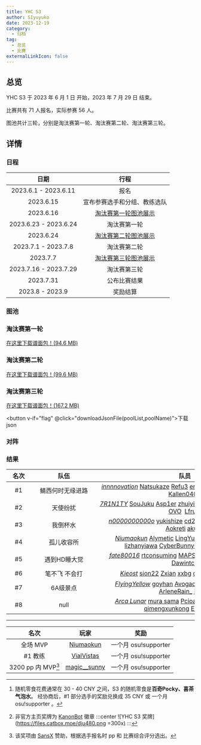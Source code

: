 ```yaml
---
title: YHC S3
author: SIyuyuko
date: 2023-12-19
category:
  - 归档
tag:
  - 总览
  - 比赛
externalLinkIcon: false
---
```

## 总览

YHC S3 于 2023 年 6 月 1 日 开始，2023 年 7 月 29 日 结束。

比赛共有 71 人报名，实际参赛 56 人。

图池共计三轮，分别是淘汰赛第一轮、淘汰赛第二轮、淘汰赛第三轮。

<!-- more -->

## 详情

### 日程

|         日期          |                                 行程                                 |
|:---------------------:|:------------------------------------------------------------------:|
| 2023.6.1 - 2023.6.11  |                                 报名                                 |
|       2023.6.15       |                     宣布参赛选手和分组、教练选队                      |
|       2023.6.16       | [淘汰赛第一轮图池展示](https://www.bilibili.com/video/BV12K411q7sL/) |
| 2023.6.23 - 2023.6.24 |                             淘汰赛第一轮                             |
|       2023.6.24       | [淘汰赛第二轮图池展示](https://www.bilibili.com/video/BV1h8411K7ke/) |
|  2023.7.1 - 2023.7.8  |                             淘汰赛第二轮                             |
|       2023.7.7        | [淘汰赛第三轮图池展示](https://www.bilibili.com/video/BV1ex4y137Fx/) |
| 2023.7.16 - 2023.7.29 |                             淘汰赛第三轮                             |
|       2023.7.31       |                             公布比赛结果                             |
|    2023.8 - 2023.9    |                               奖励结算                               |

### 图池

### 淘汰赛第一轮

<Mappool :mapData="poolList.pool1"></Mappool>

[在这里下载谱面包！(94.6 MB)](https://drive.google.com/file/d/1q2Wo1k31mUWTcWBX1n0P-PP-f3ekcKVH/view?usp=sharing)

### 淘汰赛第二轮

<Mappool :mapData="poolList.pool2"></Mappool>

[在这里下载谱面包！(99.6 MB)](https://drive.google.com/file/d/1AP5fzu3o7O27MBfsM6quPvfJiVex_r6g/view?usp=sharing)

### 淘汰赛第三轮

<Mappool :mapData="poolList.pool3"></Mappool>

[在这里下载谱面包！(167.2 MB)](https://drive.google.com/file/d/1fIR_oDrImtjRc4TGrI5cLXjxuWwoI5LT/view?usp=sharing)

<button v-if="flag" @click="downloadJsonFile(poolList,poolName)">下载json</button>

### 对阵

<Bracket :src="bracket.src" :name="bracket.name" ></Bracket>

### 结果

| <div style="width:50px" >名次</div> | <div style="width:160px" >队伍</div> |                                                                                                                                                                          队员                                                                                                                                                                          |                        教练                         |       <div style="width:320px" >奖励</div>       |
|:-----------------------------------:|:------------------------------------:|:------------------------------------------------------------------------------------------------------------------------------------------------------------------------------------------------------------------------------------------------------------------------------------------------------------------------------------------------------:|:---------------------------------------------------:|:------------------------------------------------:|
|                 #1                  |           鲭西何时无缘进路           |         [*innnnovation*](https://osu.ppy.sh/users/18443135) [Natsukaze](https://osu.ppy.sh/users/29046592) [Refu3](https://osu.ppy.sh/users/24013879) [eric1388](https://osu.ppy.sh/users/20384257) [TomCh](https://osu.ppy.sh/users/13863127) [ElectroTD](https://osu.ppy.sh/users/6955595)  [Kallen0401](https://osu.ppy.sh/users/32620473)          |   [VialVistas](https://osu.ppy.sh/users/9697708)    | 每人一份随机零食[^first]、非官方主页奖牌[^second] |
|                 #2                  |               天使纷扰               |          [*7R1N1TY*](https://osu.ppy.sh/users/12803951) [SouJuku](https://osu.ppy.sh/users/20403654) [Asp1er](https://osu.ppy.sh/users/17392497) [zhuiyi_crane](https://osu.ppy.sh/users/24365691) [MizukiQwQ](https://osu.ppy.sh/users/15154497) [Fungus OVO](https://osu.ppy.sh/users/4928835)  [Lfruin](https://osu.ppy.sh/users/18165022)          |     [Kotor1](https://osu.ppy.sh/users/2351439)      |                   每人 25 CNY                    |
|                 #3                  |               我倒杯水               |           [*n0000000000o*](https://osu.ppy.sh/users/12215328) [yukishize](https://osu.ppy.sh/users/11736169) [cd20200816](https://osu.ppy.sh/users/18118155) [EYii](https://osu.ppy.sh/users/26977726) [FiresunX](https://osu.ppy.sh/users/25578225) [Aokreti](https://osu.ppy.sh/users/27321919) [akuya](https://osu.ppy.sh/users/25089015)           |  [Celia-Claire](https://osu.ppy.sh/users/12790121)  |                   每人 15 CNY                    |
|                 #4                  |              孤儿收容所              | [*Niumaokun*](https://osu.ppy.sh/users/16227180) [Alymetic](https://osu.ppy.sh/users/19287762) [LingYuanOvO](https://osu.ppy.sh/users/23805648) [1224192602](https://osu.ppy.sh/users/13089663) [lizhanyiawa](https://osu.ppy.sh/users/13928307) [CyberBunnyGirl](https://osu.ppy.sh/users/11531025) [magic__sunny](https://osu.ppy.sh/users/13323610) | [-Spring Night-](https://osu.ppy.sh/users/17064371) |                        --                        |
|                 #5                  |             遇到HD睡大觉             |               [*fate80016*](https://osu.ppy.sh/users/8471476) [rtconsuming](https://osu.ppy.sh/users/8500047) [MAPSILL](https://osu.ppy.sh/users/31956309) [FeD4kTo](https://osu.ppy.sh/users/31483691) [SansX](https://osu.ppy.sh/users/29735986) [iz6](https://osu.ppy.sh/users/26093361) [Dawintch](https://osu.ppy.sh/users/9948405)               |   [Stick_Fish](https://osu.ppy.sh/users/13358640)   |                        --                        |
|                 #6                  |            笔不飞 不会打             |                     [*Kieost*](https://osu.ppy.sh/users/17823832) [sion22](https://osu.ppy.sh/users/30137844) [Zxian](https://osu.ppy.sh/users/20672564) [xxbg](https://osu.ppy.sh/users/31833376) [chana](https://osu.ppy.sh/users/18375016) [Lemen](https://osu.ppy.sh/users/28120802) [K_vAE](https://osu.ppy.sh/users/8756045)                     |   [Sakura Luna](https://osu.ppy.sh/users/1608105)   |                        --                        |
|                 #7                  |               6A级景点               |         [*FlyingYellow*](https://osu.ppy.sh/users/25776202) [goyhan](https://osu.ppy.sh/users/30314890) [Avogadoll](https://osu.ppy.sh/users/32609690) [-aLIEz-](https://osu.ppy.sh/users/31372295) [YamadaJ](https://osu.ppy.sh/users/13413713) [ArleneRain_](https://osu.ppy.sh/users/19673275) [[Alex]](https://osu.ppy.sh/users/28776271)          |  [ShandenOnter](https://osu.ppy.sh/users/13999223)  |                        --                        |
|                 #8                  |                 null                 |       [*Arca Lunar*](https://osu.ppy.sh/users/13888511) [mura sama](https://osu.ppy.sh/users/9527178) [Pcioafk](https://osu.ppy.sh/users/13228763) [yukko233](https://osu.ppy.sh/users/28804123) [wjs255](https://osu.ppy.sh/users/29856978) [qimengxunkong](https://osu.ppy.sh/users/16849347) [Endless fare](https://osu.ppy.sh/users/8580156)       |   [Roymaster](https://osu.ppy.sh/users/28365836)    |                        --                        |

---

|          名次          |                       玩家                        |         奖励         |
|:---------------------:|:-------------------------------------------------:|:------------------:|
|        全场 MVP        |  [Niumaokun](https://osu.ppy.sh/users/16227180)   | 一个月 osu!supporter |
|        #1 教练         |  [VialVistas](https://osu.ppy.sh/users/9697708)   | 一个月 osu!supporter |
| 3200 pp 内 MVP[^third] | [magic__sunny](https://osu.ppy.sh/users/13323610) | 一个月 osu!supporter |

[^first]: 随机零食花费通常在 30 - 40 CNY 之间，S3 的随机零食是**百奇Pocky、喜茶气泡水**。
       经协商后，#1 部分选手的奖励兑换成 35 CNY 或 一个月 osu!supporter 。
[^second]: 非官方主页奖牌为 [KanonBot](https://info.desu.life/?p=383) 徽章
       :::center
       ![YHC S3 奖牌](<https://files.catbox.moe/dju480.png> =300x)
       :::
[^third]: 该奖项由 [SansX](https://osu.ppy.sh/users/29735986) 赞助，根据选手报名时 pp 和 比赛综合评分选出。

<script setup>
import { ref,onBeforeMount } from 'vue';
import Mappool from '@mapPool';
import Bracket from '@bracket';
import { loadJson,downloadJsonFile } from '@mappoolUtil';
let poolList=ref({
  pool1:{
    sets:[],
    data:[],
    status:{
      isLoading:true,
      title:"YHC S3 淘汰赛第一轮图池",
    },
    src:"HD 1411984 3954370 3837066 3888754 3891085 3421505 NM 1187324 3530499 DT 1364859 2975322 FM 3685509 4046200 2145788 TB 2248125",
  },
  pool2:{
    sets:[],
    data:[],
    status:{
      isLoading:true,
      title:"YHC S3 淘汰赛第二轮图池",
    },
    src:"HD 2485990 3983420 2250658 3741633 2592215 1262582 NM 3667656 2706721 DT 3464150 2365787 FM 3453677 2368769 1433497 TB 3661903"
  },
  pool3:{
    sets:[],
    data:[],
    status:{
      isLoading:true,
      title:"YHC S3 淘汰赛第三轮图池",
    },
    src:"HD 1089478 281389 3754744 3888520 1215683 3479138 3850639 NM 2296463 3171420 DT 1046489 2945043 3463053 FM 3670563 3846436 1996858 TB 4211648"
  }
});
let bracket=ref({
  src:"https://challonge.com/zh_CN/YHC_S3.svg",
  name:"YHC S3 对阵表",
})
let poolName="s3mappool";
let flag=ref(false);

onBeforeMount(()=>{
  // Json文件存在时显式赋值poolList，否则直接调用方法
  poolList.value = loadJson(poolList,poolName,flag);;
});
</script>
